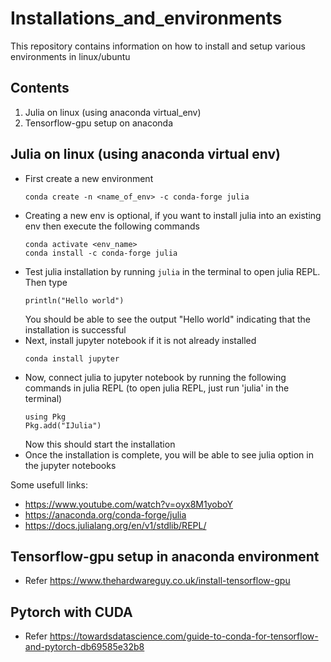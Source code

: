 # Installations_and_environments
This repository contains information on how to install and setup various environments in linux/ubuntu
## Contents
1. Julia on linux (using anaconda virtual_env)
2. Tensorflow-gpu setup on anaconda
## Julia on linux (using anaconda virtual env)
- First create a new environment
    ```
    conda create -n <name_of_env> -c conda-forge julia
    ```
- Creating a new env is optional, if you want to install julia into an existing env then execute the following commands
    ```
    conda activate <env_name>
    conda install -c conda-forge julia
    ```
- Test julia installation by running ```julia``` in the terminal to open julia REPL. Then type 
    ```
    println("Hello world")
    ```
    You should be able to see the output "Hello world" indicating that the installation is successful
- Next, install jupyter notebook if it is not already installed
    ```
    conda install jupyter
    ```
- Now, connect julia to jupyter notebook by running the following commands in julia REPL (to open julia REPL, just run 'julia' in the terminal)
    ```
    using Pkg
    Pkg.add("IJulia")
    ```
    Now this should start the installation
- Once the installation is complete, you will be able to see julia option in the jupyter notebooks

Some usefull links:
- https://www.youtube.com/watch?v=oyx8M1yoboY
- https://anaconda.org/conda-forge/julia
- https://docs.julialang.org/en/v1/stdlib/REPL/
## Tensorflow-gpu setup in anaconda environment
- Refer https://www.thehardwareguy.co.uk/install-tensorflow-gpu 
## Pytorch with CUDA
- Refer https://towardsdatascience.com/guide-to-conda-for-tensorflow-and-pytorch-db69585e32b8


